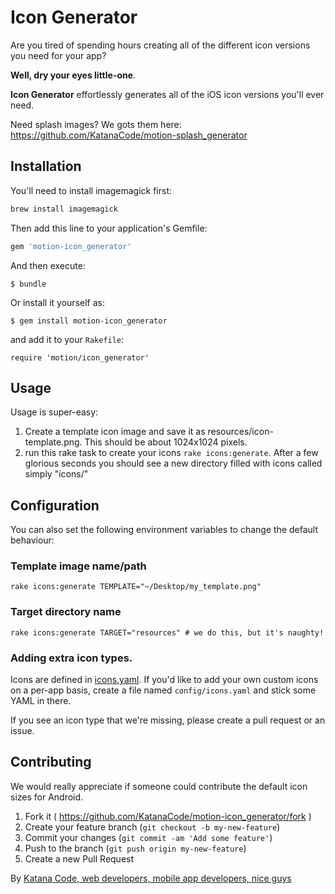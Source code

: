 # Icon Generator

Are you tired of spending hours creating all of the different icon versions you need for your app?

**Well, dry your eyes little-one**.

**Icon Generator** effortlessly generates all of the iOS icon versions you'll ever need.

Need splash images? We gots them here: https://github.com/KatanaCode/motion-splash_generator

## Installation

You'll need to install imagemagick first:

``` bash
brew install imagemagick
```

Then add this line to your application's Gemfile:

```ruby
gem 'motion-icon_generator'
```

And then execute:

    $ bundle

Or install it yourself as:

    $ gem install motion-icon_generator
    
and add it to your `Rakefile`:
   
    require 'motion/icon_generator'

## Usage

Usage is super-easy:

1. Create a template icon image and save it as resources/icon-template.png. This should be about 1024x1024 pixels.
2. run this rake task to create your icons `rake icons:generate`. After a few glorious seconds you should see a new directory filled with icons called simply "icons/"

## Configuration

You can also set the following environment variables to change the default behaviour:

### Template image name/path

    rake icons:generate TEMPLATE="~/Desktop/my_template.png"

### Target directory name

    rake icons:generate TARGET="resources" # we do this, but it's naughty!
    
### Adding extra icon types.

Icons are defined in [icons.yaml](lib/motion/icon_generator/icons.yaml). If you'd like to add your own custom icons on a per-app basis, create a file named `config/icons.yaml` and stick some YAML in there.

If you see an icon type that we're missing, please create a pull request or an issue.  

## Contributing

We would really appreciate if someone could contribute the default icon sizes for Android.

1. Fork it ( https://github.com/KatanaCode/motion-icon_generator/fork )
2. Create your feature branch (`git checkout -b my-new-feature`)
3. Commit your changes (`git commit -am 'Add some feature'`)
4. Push to the branch (`git push origin my-new-feature`)
5. Create a new Pull Request

By [Katana Code, web developers, mobile app developers, nice guys](http://katanacode.com/tools?utm_source=GitHub&utm_medium=README&utm_campaign=motion-icon_generator
)
